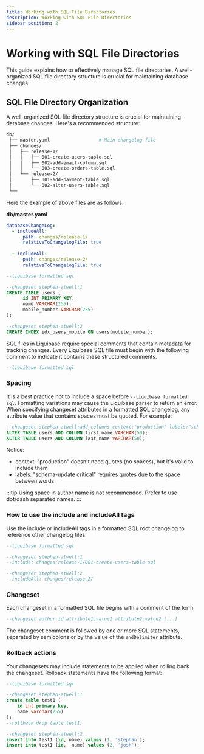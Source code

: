 ```yaml
---
title: Working with SQL File Directories
description: Working with SQL File Directories
sidebar_position: 2
---
```


# Working with SQL File Directories

This guide explains how to effectively manage SQL file directories. A well-organized SQL file directory structure is crucial for maintaining database changes

## SQL File Directory Organization

A well-organized SQL file directory structure is crucial for maintaining database changes. Here's a recommended structure:

``` bash
db/
 ├── master.yaml                  # Main changelog file
 ├── changes/
 │   ├── release-1/
 │   │   ├── 001-create-users-table.sql
 │   │   ├── 002-add-email-column.sql
 │   │   └── 003-create-orders-table.sql
 │   └── release-2/
 │       ├── 001-add-payment-table.sql
 │       └── 002-alter-users-table.sql
 └──
```

Here the example of above files are as follows:

**db/master.yaml**
``` yaml
databaseChangeLog:
  - includeAll:
      path: changes/release-1/
      relativeToChangelogFile: true
  
  - includeAll:
      path: changes/release-2/
      relativeToChangelogFile: true
```

```SQL
--liquibase formatted sql

--changeset stephen-atwell:1
CREATE TABLE users (
      id INT PRIMARY KEY,
      name VARCHAR(255),
      mobile_number VARCHAR(255)
);

--changeset stephen-atwell:2
CREATE INDEX idx_users_mobile ON users(mobile_number);
```

SQL files in Liquibase require special comments that contain metadata for tracking changes. Every Liquibase SQL file must begin with the following comment to indicate it contains these structured comments.
```sql
--liquibase formatted sql 
```

### Spacing
It is a best practice not to include a space before `--liquibase formatted sql`. Formatting variations may cause the Liquibase parser to return an error. When specifying changeset attributes in a formatted SQL changelog, any attribute value that contains spaces must be quoted. For example:
```sql
--changeset stephen-atwell:add_columns context:"production" labels:"schema-update critical"
ALTER TABLE users ADD COLUMN first_name VARCHAR(50);
ALTER TABLE users ADD COLUMN last_name VARCHAR(50);
```
Notice:
- context: "production" doesn't need quotes (no spaces), but it's valid to include them
- labels: "schema-update critical" requires quotes due to the space between words

:::tip
Using space in author name is not recommended. Prefer to use dot/dash separated names.
:::

### How to use the include and includeAll tags
Use the include or includeAll tags in a formatted SQL root changelog to reference other changelog files.
```sql
--liquibase formatted sql

--changeset stephen-atwell:1
--include: changes/release-1/001-create-users-table.sql

--changeset stephen-atwell:2
--includeAll: changes/release-2/
```

### Changeset
Each changeset in a formatted SQL file begins with a comment of the form:
```sql
--changeset author:id attribute1:value1 attribute2:value2 [...]
```
The changeset comment is followed by one or more SQL statements, separated by semicolons or by the value of the `endDelimiter` attribute.

### Rollback actions
Your changesets may include statements to be applied when rolling back the changeset. Rollback statements have the following format:

```sql
--liquibase formatted sql

--changeset stephen-atwell:1
create table test1 (  
    id int primary key,
    name varchar(255)  
);  
--rollback drop table test1; 

--changeset stephen-atwell:2 
insert into test1 (id, name) values (1, 'stephan');
insert into test1 (id,  name) values (2, 'josh');

